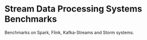 <!--
 Copyright 2015, Yahoo Inc.
 Licensed under the terms of the Apache License 2.0. Please see LICENSE file in the project root for terms.
-->
#  Stream Data Processing Systems Benchmarks 

Benchmarks on Spark, Flink, Kafka-Streams and Storm systems.

